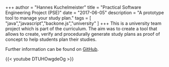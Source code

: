 +++
author = "Hannes Kuchelmeister"
title = "Practical Software Engineering Project (PSE)"
date = "2017-06-05"
description = "A prototype tool to manage your study plan."
tags = [
    "java","javascript","backone.js","university"
]
+++
This is a university team project which is part of the curriculum.  The aim was to create a tool that allows to create, verify and  procedurally generate study plans as proof of concept to help students  plan their studies.

Further information can be found on [GitHub](https://github.com/PSE-WS1617-IPD-Workflow/PSE_WS1617_IPD_Boehm_Studienplan).

{{< youtube DTUHOwgdeOg >}}